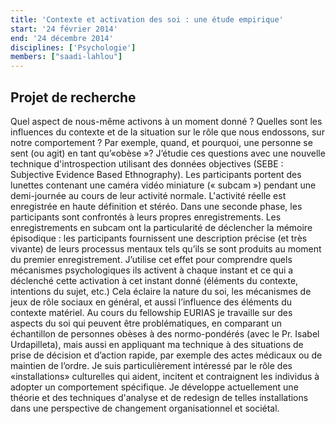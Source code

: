 ```yaml
---
title: 'Contexte et activation des soi : une étude empirique'
start: '24 février 2014'
end: '24 décembre 2014'
disciplines: ['Psychologie']
members: ["saadi-lahlou"]
---
```

## Projet de recherche
Quel aspect de nous-même activons à un moment donné ? Quelles sont les influences du contexte et de la situation sur le rôle que nous endossons, sur notre comportement ? Par exemple, quand, et pourquoi, une personne se sent (ou agit) en tant qu’«obèse »? J’étudie ces questions avec une nouvelle technique d'introspection utilisant des données objectives (SEBE : Subjective Evidence Based Ethnography).
Les participants portent des lunettes contenant une caméra vidéo miniature (« subcam ») pendant une demi-journée au cours de leur activité normale. L'activité réelle est enregistrée en haute définition et stéréo. Dans une seconde phase, les participants sont confrontés à leurs propres enregistrements. Les enregistrements en subcam ont la particularité de déclencher la mémoire épisodique : les participants fournissent une description précise (et très vivante) de leurs processus mentaux tels qu’ils se sont produits au moment du premier enregistrement.
J’utilise cet effet pour comprendre quels mécanismes psychologiques ils activent à chaque instant et ce qui a déclenché cette activation à cet instant donné (éléments du contexte, intentions du sujet, etc.)
Cela éclaire la nature du soi, les mécanismes de jeux de rôle sociaux en général, et aussi l’influence des éléments du contexte matériel. Au cours du fellowship EURIAS je travaille sur des aspects du soi qui peuvent être problématiques, en comparant un échantillon de personnes obèses à des normo-pondérés (avec le Pr. Isabel Urdapilleta), mais aussi en appliquant ma technique à des situations de prise de décision et d’action rapide, par exemple des actes médicaux ou de maintien de l’ordre.
Je suis particulièrement intéressé par le rôle des «installations» culturelles qui aident, incitent et contraignent les individus à adopter un comportement spécifique. Je développe actuellement une théorie et des techniques d'analyse et de redesign de telles installations dans une perspective de changement organisationnel et sociétal.